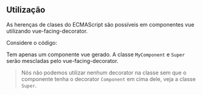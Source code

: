 ## Utilização

As herenças de clases do ECMAScript são possíveis em componentes vue utilizando vue-facing-decorator.  

Considere o código:

[](./code-example.ts ':include :type=code typescript')

Tem apenas um componente vue gerado. A classe `MyComponent` e `Super` serão mescladas pelo vue-facing-decorator.

> Nós não podemos utilizar nenhum decorator na classe sem que o componente tenha o decorator `Component` em cima dele, veja a classe `Super`. 